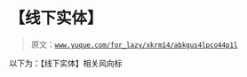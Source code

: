 # 【线下实体】

> 原文：[`www.yuque.com/for_lazy/xkrm14/abkgus4lpco44p1l`](https://www.yuque.com/for_lazy/xkrm14/abkgus4lpco44p1l)

以下为：【线下实体】相关风向标 


